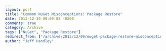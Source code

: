 ```yaml
---
layout: post
title: "Common NuGet Misconceptions: Package Restore"
date: 2013-12-10 00:09:02 -0800
comments: true
category: Archive
tags: ["NuGet", "Package Restore"]
redirect_from: ["/archive/2013/12/09/nuget-package-restore-misconceptions.aspx/"]
author: "Jeff Handley"
---
```


